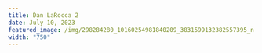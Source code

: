 ```yaml
---
title: Dan LaRocca 2
date: July 10, 2023
featured_image: /img/298284280_10160254981840209_3831599132382557395_n.jpg
width: "750"
---
```

